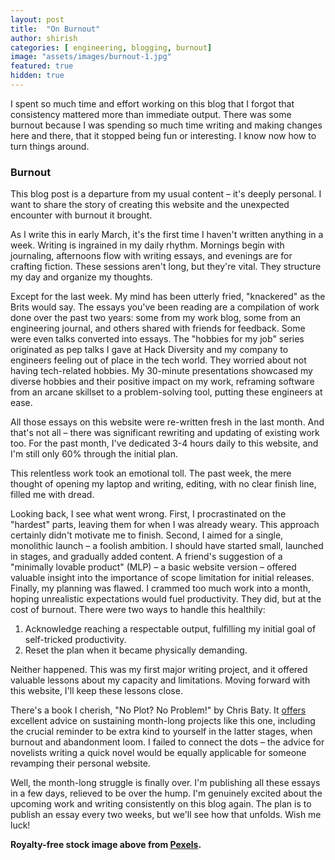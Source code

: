 ```yaml
---
layout: post
title:  "On Burnout"
author: shirish
categories: [ engineering, blogging, burnout]
image: "assets/images/burnout-1.jpg"
featured: true
hidden: true
---
```

I spent so much time and effort working on this blog that I forgot that consistency mattered more than immediate output. There was some burnout because I was spending so much time writing and making changes here and there, that it stopped being fun or interesting. I know now how to turn things around.

### Burnout

This blog post is a departure from my usual content – it's deeply personal. I want to share the story of creating this website and the unexpected encounter with burnout it brought.

As I write this in early March, it's the first time I haven't written anything in a week. Writing is ingrained in my daily rhythm. Mornings begin with journaling, afternoons flow with writing essays, and evenings are for crafting fiction. These sessions aren't long, but they're vital. They structure my day and organize my thoughts.

Except for the last week. My mind has been utterly fried, "knackered" as the Brits would say. The essays you've been reading are a compilation of work done over the past two years: some from my work blog, some from an engineering journal, and others shared with friends for feedback. Some were even talks converted into essays. The "hobbies for my job" series originated as pep talks I gave at Hack Diversity and my company to engineers feeling out of place in the tech world. They worried about not having tech-related hobbies. My 30-minute presentations showcased my diverse hobbies and their positive impact on my work, reframing software from an arcane skillset to a problem-solving tool, putting these engineers at ease.

All those essays on this website were re-written fresh in the last month. And that's not all – there was significant rewriting and updating of existing work too. For the past month, I've dedicated 3-4 hours daily to this website, and I'm still only 60% through the initial plan.

This relentless work took an emotional toll. The past week, the mere thought of opening my laptop and writing, editing, with no clear finish line, filled me with dread.

Looking back, I see what went wrong. First, I procrastinated on the "hardest" parts, leaving them for when I was already weary. This approach certainly didn't motivate me to finish. Second, I aimed for a single, monolithic launch – a foolish ambition. I should have started small, launched in stages, and gradually added content. A friend's suggestion of a "minimally lovable product" (MLP) – a basic website version – offered valuable insight into the importance of scope limitation for initial releases. Finally, my planning was flawed. I crammed too much work into a month, hoping unrealistic expectations would fuel productivity. They did, but at the cost of burnout. There were two ways to handle this healthily:

1. Acknowledge reaching a respectable output, fulfilling my initial goal of self-tricked productivity.
2. Reset the plan when it became physically demanding.

Neither happened. This was my first major writing project, and it offered valuable lessons about my capacity and limitations. Moving forward with this website, I'll keep these lessons close.

There's a book I cherish, "No Plot? No Problem!" by Chris Baty. It [offers](https://www.goodreads.com/en/book/show/114817) excellent advice on sustaining month-long projects like this one, including the crucial reminder to be extra kind to yourself in the latter stages, when burnout and abandonment loom. I failed to connect the dots – the advice for novelists writing a quick novel would be equally applicable for someone revamping their personal website.

Well, the month-long struggle is finally over. I'm publishing all these essays in a few days, relieved to be over the hump. I'm genuinely excited about the upcoming work and writing consistently on this blog again. The plan is to publish an essay every two weeks, but we'll see how that unfolds. Wish me luck!

__Royalty-free stock image above from [Pexels](https://www.pexels.com/).__